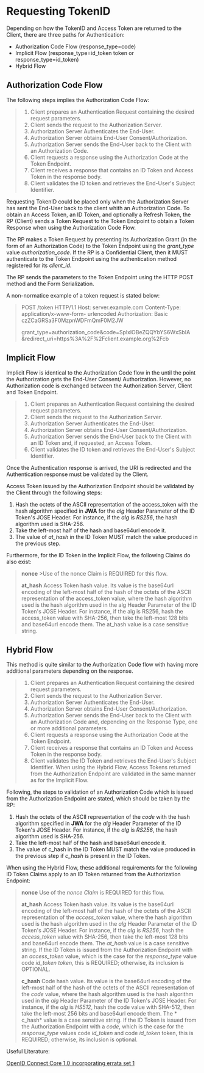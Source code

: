 # Requesting TokenID

Depending on how the TokenID and Access Token are returned to the Client, there are three paths for Authentication:
+ Authorization Code Flow (response_type=code)
+ Implicit Flow (response_type=id_token token or response_type=id_token)
+ Hybrid Flow 


## Authorization Code Flow
The following steps implies the Authorization Code Flow:

>1. Client prepares an Authentication Request containing the desired request parameters.
>2. Client sends the request to the Authorization Server.
>3.  Authorization Server Authenticates the End-User.
>4.  Authorization Server obtains End-User Consent/Authorization.
>5.  Authorization Server sends the End-User back to the Client with an Authorization Code.
>6.  Client requests a response using the Authorization Code at the Token Endpoint.
>7.  Client receives a response that contains an ID Token and Access Token in the response body.
>8.  Client validates the ID token and retrieves the End-User's Subject Identifier.

Requesting TokenID could be placed only when the Authorization Server has sent the End-User back to the client whith an Authorization Code.
To obtain an Access Token, an ID Token, and optionally a Refresh Token, the RP (Client) sends a Token Request to the Token Endpoint to obtain a Token Response when using the Authorization Code Flow. 

The RP makes a Token Request by presenting its Authorization Grant (in the form of an Authorization Code) to the Token Endpoint using the  *grant_type*  value  *authorization_code*. If the RP is a Confidential Client, then it MUST authenticate to the Token Endpoint using the authentication method registered for its  *client_id*.

The RP sends the parameters to the Token Endpoint using the HTTP  POST  method and the Form Serialization.

A non-normatice example of a token request is stated below:

>POST /token HTTP/1.1
>Host: server.example.com
>Content-Type: application/x-www-form-	urlencoded
>Authorization: Basic czZCaGRSa3F0MzpnWDFmQmF0M2JW
>
>  grant_type=authorization_code&code=SplxlOBeZQQYbYS6WxSbIA
>	  &redirect_uri=https%3A%2F%2Fclient.example.org%2Fcb



## Implicit Flow

Implicit Flow is identical to the Authorization Code flow in the until the point the Authorization gets the End-User Consent/ Authorization. However, no Authorization code is exchanged between the Authorization Server, Client and Token Endpoint.
 
>    1. Client prepares an Authentication Request containing the desired request parameters.
>	2. Client sends the request to the Authorization Server.
>	3.  Authorization Server Authenticates the End-User.
>	4.  Authorization Server obtains End-User Consent/Authorization.
>	5.  Authorization Server sends the End-User back to the Client with an ID Token and, if requested, an Access Token.
>	6.  Client validates the ID token and retrieves the End-User's Subject Identifier.

Once the Authentication response is arrived, the URI is redirected and the Authentication response must be validated by the Client. 

Access Token issued by the Authorization Endpoint should be validated by the Client through the following steps:

1.  Hash the octets of the ASCII representation of the  access_token  with the hash algorithm specified in  **JWA** for the  *alg*  Header Parameter of the ID Token's JOSE Header. For instance, if the  *alg*  is  *RS256*, the hash algorithm used is SHA-256.
2.  Take the left-most half of the hash and base64url encode it.
3.  The value of  *at_hash*  in the ID Token MUST match the value produced in the previous step.

Furthermore, for the ID Token in the Implicit Flow, the following Claims do also exist:
	
>**nonce**
	>Use of the  nonce  Claim is REQUIRED for this flow.
>
>**at_hash**
	Access Token hash value. Its value is the base64url encoding of the left-most half of the hash of the octets of the ASCII representation of the  access_token  value, where the hash algorithm used is the hash algorithm used in the  alg  Header Parameter of the ID Token's JOSE Header. For instance, if the  alg  is  RS256, hash the  access_token  value with SHA-256, then take the left-most 128 bits and base64url encode them. The  at_hash  value is a case sensitive string.


## Hybrid Flow
This method is quite similar to the Authorization Code flow with having more additional parameters depending on the response.
>
>1.  Client prepares an Authentication Request containing the desired request parameters.
>	2.  Client sends the request to the Authorization Server.
>	3.  Authorization Server Authenticates the End-User.
>	4.  Authorization Server obtains End-User Consent/Authorization.
>	5.  Authorization Server sends the End-User back to the Client with an Authorization Code and, depending on the Response Type, one or more additional parameters.
>	6.  Client requests a response using the Authorization Code at the Token Endpoint.
>	7.  Client receives a response that contains an ID Token and Access Token in the response body.
>	8.  Client validates the ID Token and retrieves the End-User's Subject Identifier.
When using the Hybrid Flow, Access Tokens returned from the Authorization Endpoint are validated in the same manner as for the Implicit Flow.

Following, the steps to validation of an Authorization Code which is issued from the Authorization Endpoint are stated, which should be taken by the RP:

1.  Hash the octets of the ASCII representation of the  *code*  with the hash algorithm specified in  **JWA** for the  *alg*  Header Parameter of the ID Token's JOSE Header. For instance, if the  *alg*  is  *RS256*, the hash algorithm used is SHA-256.
2.  Take the left-most half of the hash and base64url encode it.
3.  The value of  c_hash  in the ID Token MUST match the value produced in the previous step if  *c_hash*  is present in the ID Token.

When using the Hybrid Flow, these additional requirements for the following ID Token Claims apply to an ID Token returned from the Authorization Endpoint:

> **nonce**
> Use of the  *nonce  Claim* is REQUIRED for this flow.
> 
> **at_hash**
> Access Token hash value. Its value is the base64url encoding of the left-most half of the hash of the octets of the ASCII representation of the  *access_token*  value, where the hash algorithm used is the hash algorithm used in the  *alg*  Header Parameter of the ID Token's JOSE Header. For instance, if the  *alg*  is  *RS256*, hash the  *access_token*  value with SHA-256, then take the left-most 128 bits and base64url encode them. The  *at_hash*  value is a case sensitive string.
> If the ID Token is issued from the Authorization Endpoint with an  *access_token*  value, which is the case for the  *response_type*  value  code *id_token token*, this is REQUIRED; otherwise, its inclusion is OPTIONAL.
> 
> **c_hash**
> Code hash value. Its value is the base64url encoding of the left-most half of the hash of the octets of the ASCII representation of the  *code*  value, where the hash algorithm used is the hash algorithm used in the  *alg*  Header Parameter of the ID Token's JOSE Header. For instance, if the  *alg*  is  *HS512*, hash the  code  value with SHA-512, then take the left-most 256 bits and base64url encode them. The * c_hash* value is a case sensitive string.
> If the ID Token is issued from the Authorization Endpoint with a  *code*, which is the case for the  *response_type*  values  code *id_token*  and  code *id_token* token, this is REQUIRED; otherwise, its inclusion is optional.



Useful Literature:

[OpenID Connect Core 1.0 incorporating errata set 1](https://openid.net/specs/openid-connect-core-1_0.html#AuthRequest)